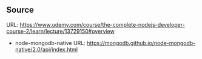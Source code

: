 ## Source

URL: https://www.udemy.com/course/the-complete-nodejs-developer-course-2/learn/lecture/13729150#overview

- node-mongodb-native
  URL: https://mongodb.github.io/node-mongodb-native/2.0/api/index.html
